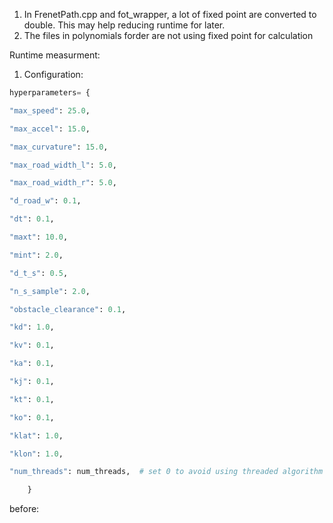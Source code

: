 1. In FrenetPath.cpp and fot_wrapper, a lot of fixed point are converted to double. This may help reducing runtime for later.
2. The files in polynomials forder are not using fixed point for calculation

Runtime measurment:

1. Configuration:

```python
hyperparameters= {

"max_speed": 25.0,

"max_accel": 15.0,

"max_curvature": 15.0,

"max_road_width_l": 5.0,

"max_road_width_r": 5.0,

"d_road_w": 0.1,

"dt": 0.1,

"maxt": 10.0,

"mint": 2.0,

"d_t_s": 0.5,

"n_s_sample": 2.0,

"obstacle_clearance": 0.1,

"kd": 1.0,

"kv": 0.1,

"ka": 0.1,

"kj": 0.1,

"kt": 0.1,

"ko": 0.1,

"klat": 1.0,

"klon": 1.0,

"num_threads": num_threads,  # set 0 to avoid using threaded algorithm

    }
```

before:
